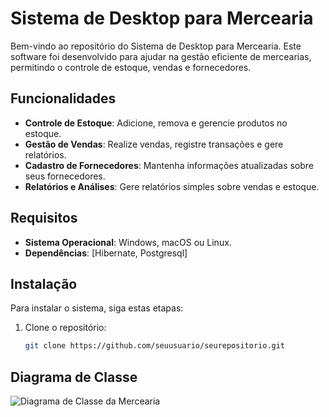 # Sistema de Desktop para Mercearia

Bem-vindo ao repositório do Sistema de Desktop para Mercearia. Este software foi desenvolvido para ajudar na gestão eficiente de mercearias, permitindo o controle de estoque, vendas e fornecedores.

## Funcionalidades

- **Controle de Estoque**: Adicione, remova e gerencie produtos no estoque.
- **Gestão de Vendas**: Realize vendas, registre transações e gere relatórios.
- **Cadastro de Fornecedores**: Mantenha informações atualizadas sobre seus fornecedores.
- **Relatórios e Análises**: Gere relatórios simples sobre vendas e estoque.

## Requisitos

- **Sistema Operacional**: Windows, macOS ou Linux.
- **Dependências**: [Hibernate, Postgresql]

## Instalação

Para instalar o sistema, siga estas etapas:

1. Clone o repositório:
   ```bash
   git clone https://github.com/seuusuario/seurepositorio.git

## Diagrama de Classe
![Diagrama de Classe da Mercearia](cdMercearia.drawio-2.png)
